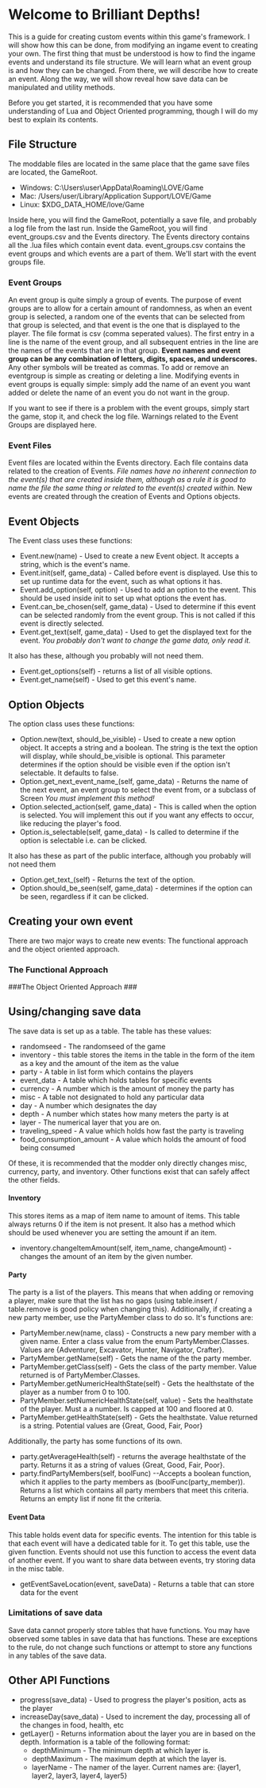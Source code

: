 # Welcome to Brilliant Depths! #

This is a guide for creating custom events within this game's framework. I will show how this can be done, from modifying an ingame event to creating your own. The first thing that must be understood is how to find the ingame events and understand its file structure. We will learn what an event group is and how they can be changed. From there, we will describe how to create an event. Along the way, we will show reveal how save data can be manipulated and utility methods. 

Before you get started, it is recommended that you have some understanding of Lua and Object Oriented programming, though I will do my best to explain its contents.

## File Structure ##
The moddable files are located in the same place that the game save files are located, the GameRoot.

*	Windows: C:\Users\user\AppData\Roaming\LOVE/Game
*	Mac: /Users/user/Library/Application Support/LOVE/Game
*	Linux: $XDG_DATA_HOME/love/Game

Inside here, you will find the GameRoot, potentially a save file, and probably a log file from the last run. Inside the GameRoot, you will find event_groups.csv and the Events directory. The Events directory contains all the .lua files which contain event data. event_groups.csv contains the event groups and which events are a part of them. We'll start with the event groups file.

### Event Groups ###
An event group is quite simply a group of events. The purpose of event groups are to allow for a certain amount of randomness, as when an event group is selected, a random one of the events that can be selected from that group is selected, and that event is the one that is displayed to the player. The file format is csv (comma seperated values). The first entry in a line is the name of the event group, and all subsequent entries in the line are the names of the events that are in that group. **Event names and event group can be any combination of letters, digits, spaces, and underscores.** Any other symbols will be treated as commas. To add or remove an eventgroup is simple as creating or deleting a line. Modifying events in event groups is equally simple: simply add the name of an event you want added or delete the name of an event you do not want in the group. 

If you want to see if there is a problem with the event groups, simply start the game, stop it, and check the log file. Warnings related to the Event Groups are displayed here.

### Event Files ###
Event files are located within the Events directory. Each file contains data related to the creation of Events. *File names have no inherent connection to the event(s) that are created inside them, although as a rule it is good to name the file the same thing or related to the event(s) created within.* New events are created through the creation of Events and Options objects.


## Event Objects ##
The Event class uses these functions:

*	Event.new(name) - Used to create a new Event object. It accepts a string, which is the event's name.
*	Event.init(self, game_data) - Called before event is displayed. Use this to set up runtime data for the event, such as what options it has. 
*	Event.add_option(self, option) - Used to add an option to the event. This should be used inside init to set up what options the event has.
*	Event.can\_be\_chosen(self, game_data) - Used to determine if this event can be selected randomly from the event group. This is not called if this event is directly selected.
*	Event.get\_text(self, game_data) - Used to get the displayed text for the event. *You probably don't want to change the game data, only read it.*


It also has these, although you probably will not need them.

*	Event.get_options(self) - returns a list of all visible options. 
*	Event.get_name(self) - Used to get this event's name. 




## Option Objects ##
The option class uses these functions:

*	Option.new(text, should\_be\_visible) - Used to create a new option object. It accepts a string and a boolean. The string is the text the option will display, while should\_be\_visible is optional. This parameter determines if the option should be visible even if the option isn't selectable. It defaults to false.
*	Option.get\_next\_event\_name\_(self, game_data) - Returns the name of the next event, an event group to select the event from, or a subclass of Screen *You must implement this method!*
*	Option.selected\_action(self, game_data) - This is called when the option is selected. You will implement this out if you want any effects to occur, like reducing the player's food. 
*	Option.is\_selectable(self, game_data) - Is called to determine if the option is selectable i.e. can be clicked.

It also has these as part of the public interface, although you probably will not need them

*	Option.get\_text\_(self) - Returns the text of the option. 
*	Option.should\_be\_seen(self, game_data) - determines if the option can be seen, regardless if it can be clicked.


## Creating your own event ##
There are two major ways to create new events: The functional approach and the object oriented approach.

### The Functional Approach ###

###The Object Oriented Approach ###


## Using/changing save data ##
The save data is set up as a table. 
The table has these values:

*	randomseed - The randomseed of the game
*	inventory - this table stores the items in the table in the form of the item as a key and the amount of the item as the value
*	party - A table in list form which contains the players
*	event_data - A table which holds tables for specific events
*	currency - A number which is the amount of money the party has
*	misc - A table not designated to hold any particular data
*	day - A number which designates the day
*	depth - A number which states how many meters the party is at
*	layer - The numerical layer that you are on.
*	traveling_speed - A value which holds how fast the party is traveling
*	food\_consumption\_amount - A value which holds the amount of food being consumed

Of these, it is recommended that the modder only directly changes misc, currency, party, and inventory. Other functions exist that can safely affect the other fields.

#### Inventory ####
This stores items as a map of item name to amount of items. This table always returns 0 if the item is not present. It also has a method which should be used whenever you are setting the amount if an item.

*	inventory.changeItemAmount(self, item_name, changeAmount) - changes the amount of an item by the given number.

#### Party ####
The party is a list of the players. This means that when adding or removing a player, make sure that the list has no gaps (using table.insert / table.remove is good policy when changing this). Additionally, if creating a new party member, use the PartyMember class to do so. It's functions are: 

*	PartyMember.new(name, class) - Constructs a new pary member with a given name. Enter a class value from the enum PartyMember.Classes. Values are {Adventurer, Excavator, Hunter, Navigator, Crafter}.
*	PartyMember.getName(self) - Gets the name of the the party member.
*	PartyMember.getClass(self) - Gets the class of the party member. Value returned is of PartyMember.Classes.
*	PartyMember.getNumericHealthState(self) - Gets the healthstate of the player as a number from 0 to 100.
*	PartyMember.setNumericHealthState(self, value) - Sets the healthstate of the player. Must a a number. Is capped at 100 and floored at 0.
*	PartyMember.getHealthState(self) - Gets the healthstate. Value returned is a string. Potential values are {Great, Good, Fair, Poor}

Additionally, the party has some functions of its own.

*	party.getAverageHealth(self) - returns the average healthstate of the party. Returns it as a string of values {Great, Good, Fair, Poor}.
*	party.findPartyMembers(self, boolFunc) --Accepts a boolean function, which it applies to the party members as (boolFunc(party_member)). Returns a list which contains all party members that meet this criteria. Returns an empty list if none fit the criteria. 

#### Event Data ####
This table holds event data for specific events. The intention for this table is that each event will have a dedicated table for it. To get this table, use the given function. Events should not use this function to access the event data of another event. If you want to share data between events, try storing data in the misc table.

*	getEventSaveLocation(event, saveData) - Returns a table that can store data for the event



### Limitations of save data ###
Save data cannot properly store tables that have functions. You may have observed some tables in save data that has functions. These are exceptions to the rule, do not change such functions or attempt to store any functions in any tables of the save data. 

## Other API Functions ##
*	progress(save_data) - Used to progress the player's position, acts as the player
*	increaseDay(save_data) - Used to increment the day, processing all of the changes in food, health, etc
*	getLayer() - Returns information about the layer you are in based on the depth. Information is a table of the following format:
	*	depthMinimum - The minimum depth at which layer is.
	*	depthMaximum - The maximum depth at which the layer is.
	*	layerName - The namer of the layer. Current names are: {layer1, layer2, layer3, layer4, layer5}
